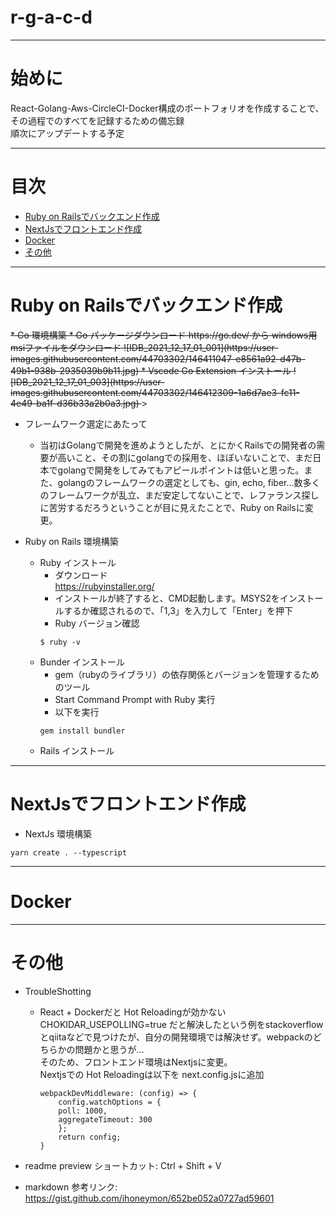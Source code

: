 # r-g-a-c-d

---
# 始めに 

React-Golang-Aws-CircleCI-Docker構成のポートフォリオを作成することで、その過程でのすべてを記録するための備忘録  
順次にアップデートする予定


---

# 目次

<!-- - [Golangでのバックエンド作成](#golangでのバックエンド作成) -->
- [Ruby on Railsでバックエンド作成](#ruby_on_railsでバックエンド作成)
- [NextJsでフロントエンド作成](#nextjsでフロントエンド作成)
- [Docker](#docker)
- [その他](#その他)

---

# Ruby on Railsでバックエンド作成

<del>
* Go 環境構築
    * Go パッケージダウンロード
        https://go.dev/ から windows用 msiファイルをダウンロード  
        ![IDB_2021_12_17_01_001](https://user-images.githubusercontent.com/44703302/146411047-e8561a92-d47b-49b1-938b-2935039b9b11.jpg)  
    * Vscode Go Extension インストール  
    ![IDB_2021_12_17_01_003](https://user-images.githubusercontent.com/44703302/146412309-1a6d7ae3-fc11-4e49-ba1f-d36b33a2b0a3.jpg)  
</del>
>

* フレームワーク選定にあたって
    - 当初はGolangで開発を進めようとしたが、とにかくRailsでの開発者の需要が高いこと、その割にgolangでの採用を、ほぼいないことで、まだ日本でgolangで開発をしてみてもアピールポイントは低いと思った。また、golangのフレームワークの選定としても、gin, echo, fiber…数多くのフレームワークが乱立、まだ安定してないことで、レファランス探しに苦労するだろうということが目に見えたことで、Ruby on Railsに変更。

* Ruby on Rails 環境構築  
  - Ruby インストール  
    - ダウンロード  
    https://rubyinstaller.org/  
    - インストールが終了すると、CMD起動します。MSYS2をインストールするか確認されるので、「1,3」を入力して「Enter」を押下  
    - Ruby バージョン確認
    ```
    $ ruby -v
    ```
  - Bunder インストール  
    - gem（rubyのライブラリ）の依存関係とバージョンを管理するためのツール  
    - Start Command Prompt with Ruby 実行  
    - 以下を実行
    ```
    gem install bundler
    ```
  - Rails インストール  


---

# NextJsでフロントエンド作成

* NextJs 環境構築
```
yarn create . --typescript
```

---
# Docker

---

# その他

* TroubleShotting
  - React + Dockerだと Hot Reloadingが効かない  
  CHOKIDAR_USEPOLLING=true だと解決したという例をstackoverflowとqiitaなどで見つけたが、自分の開発環境では解決せず。webpackのどちらかの問題かと思うが…  
  そのため、フロントエンド環境はNextjsに変更。  
  Nextjsでの Hot Reloadingは以下を next.config.jsに追加
    ```
    webpackDevMiddleware: (config) => {
        config.watchOptions = {
        poll: 1000,
        aggregateTimeout: 300
        };
        return config;
    }
    ```

* readme preview ショートカット: Ctrl + Shift + V
* markdown 参考リンク: https://gist.github.com/ihoneymon/652be052a0727ad59601

